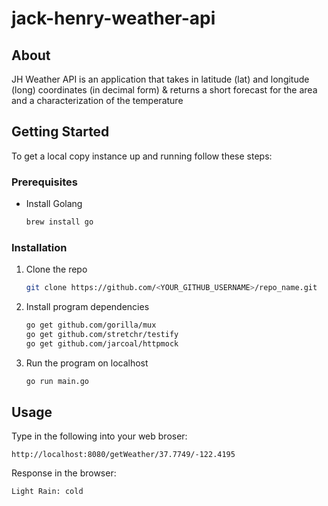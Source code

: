# jack-henry-weather-api
## About
JH Weather API is an application that takes in latitude (lat) and longitude (long) coordinates (in decimal form) &amp; returns a short forecast for the area and a characterization of the temperature

## Getting Started
To get a local copy instance up and running follow these steps:

### Prerequisites

* Install Golang
  ```sh
  brew install go
  ```

### Installation

1. Clone the repo
   ```sh
   git clone https://github.com/<YOUR_GITHUB_USERNAME>/repo_name.git
   ```
2. Install program dependencies
   ```sh
   go get github.com/gorilla/mux
   go get github.com/stretchr/testify
   go get github.com/jarcoal/httpmock
   ```
3. Run the program on localhost
   ```sh
   go run main.go
   ```

<!-- USAGE EXAMPLES -->
## Usage
Type in the following into your web broser:
```
http://localhost:8080/getWeather/37.7749/-122.4195
```
Response in the browser:
```
Light Rain: cold
```
